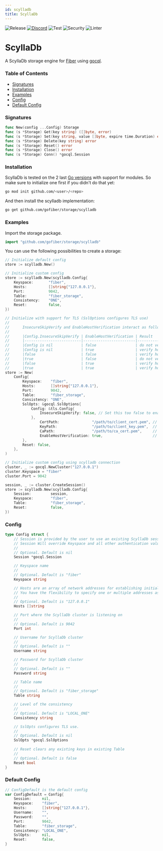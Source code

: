 ```yaml
---
id: scylladb
title: ScyllaDb
---
```


![Release](https://img.shields.io/github/v/tag/gofiber/storage?filter=scylladb*)
[![Discord](https://img.shields.io/discord/704680098577514527?style=flat&label=%F0%9F%92%AC%20discord&color=00ACD7)](https://gofiber.io/discord)
![Test](https://img.shields.io/github/actions/workflow/status/gofiber/storage/test-scylladb.yml?label=Tests)
![Security](https://img.shields.io/github/actions/workflow/status/gofiber/storage/gosec.yml?label=Security)
![Linter](https://img.shields.io/github/actions/workflow/status/gofiber/storage/linter.yml?label=Linter)

# ScyllaDb

A ScyllaDb storage engine for [Fiber](https://github.com/gofiber/fiber) using [gocql](https://github.com/scylladb/gocql).

### Table of Contents
- [Signatures](#signatures)
- [Installation](#installation)
- [Examples](#examples)
- [Config](#config)
- [Default Config](#default-config)

### Signatures
```go
func New(config ...Config) Storage
func (s *Storage) Get(key string) ([]byte, error)
func (s *Storage) Set(key string, value []byte, expire time.Duration) error
func (s *Storage) Delete(key string) error
func (s *Storage) Reset() error
func (s *Storage) Close() error
func (s *Storage) Conn() *gocql.Session
```

### Installation
ScyllaDb is tested on the 2 last [Go versions](https://golang.org/dl/) with support for modules. So make sure to initialize one first if you didn't do that yet:
```bash
go mod init github.com/<user>/<repo>
```
And then install the scylladb implementation:
```bash
go get github.com/gofiber/storage/scylladb
```

### Examples
Import the storage package.
```go
import "github.com/gofiber/storage/scylladb"
```

You can use the following possibilities to create a storage:
```go
// Initialize default config
store := scylladb.New()

// Initialize custom config
store := scylladb.New(scylladb.Config{
    Keyspace:       "fiber",
    Hosts:          []string{"127.0.0.1"},
    Port:           9042,
    Table:          "fiber_storage",
    Consistency:    "ONE",
    Reset:          false,
})

// Initialize with support for TLS (SslOptions configures TLS use)
//  
//      InsecureSkipVerify and EnableHostVerification interact as follows:
//
//      |Config.InsecureSkipVerify | EnableHostVerification | Result             |
//      |--------------------------|------------------------|--------------------|
//      |Config is nil             | false                  | do not verify host |
//      |Config is nil             | true                   | verify host        |
//      |false                     | false                  | verify host        |
//      |true                      | false                  | do not verify host |
//      |false                     | true                   | verify host        |
//      |true                      | true                   | verify host        |
store := New(
    Config{
        Keyspace:    "fiber",
        Hosts:       []string{"127.0.0.1"},
        Port:        9042,
        Table:       "fiber_storage",
        Consistency: "ONE",
        SslOpts: &gocql.SslOptions{
            Config: &tls.Config{
                InsecureSkipVerify: false, // Set this too false to enable certificate verification
            },
                CertPath:               "/path/to/client_cert.pem", // Path to the client certificate
                KeyPath:                "/path/to/client_key.pem",  // Path to the client certificate's private key
                CaPath:                 "/path/to/ca_cert.pem",     // Path to the CA certificate
                EnableHostVerification: true,                       // Enable hostname verification
        },
        Reset: false,
    },
)

// Initialize custom config using scylladb connection
cluster, _ := gocql.NewCluster("127.0.0.1")
cluster.Keyspace = "fiber"
cluster.Port = 9042

session, _ := cluster.CreateSession()
store := scylladb.New(scylladb.Config{
    Session:         session,
    Keyspace:        "fiber",
    Table:           "fiber_storage",
    Reset:           false,
})
```

### Config
```go
type Config struct {
    // Session is provided by the user to use an existing ScyllaDb session
    // Session Will override Keyspace and all other authentication values if used
    //
    // Optional. Default is nil
    Session *gocql.Session

    // Keyspace name
    //
    // Optional. Default is "fiber"
    Keyspace string

    // Hosts are an array of network addresses for establishing initial connections
    // You have the flexibility to specify one or multiple addresses as needed
    //
    // Optional. Default is "127.0.0.1"
    Hosts []string

    // Port where the ScyllaDb cluster is listening on
    //
    // Optional. Default is 9042
    Port int

    // Username for ScyllaDb cluster
    //
    // Optional. Default is ""
    Username string

    // Password for ScyllaDb cluster
    //
    // Optional. Default is ""
    Password string

    // Table name
    //
    // Optional. Default is "fiber_storage"
    Table string

    // Level of the consistency
    //
    // Optional. Default is "LOCAL_ONE"
    Consistency string

    // SslOpts configures TLS use.
    //
    // Optional. Default is nil
    SslOpts *gocql.SslOptions
    
    // Reset clears any existing keys in existing Table
    //
    // Optional. Default is false
    Reset bool
}
```

### Default Config
```go
// ConfigDefault is the default config
var ConfigDefault = Config{
    Session:     nil,
    Keyspace:    "fiber",
    Hosts:       []string{"127.0.0.1"},
    Username:    "",
    Password:    "",
    Port:        9042,
    Table:       "fiber_storage",
    Consistency: "LOCAL_ONE",
    SslOpts:     nil,
    Reset:       false,
}
```

